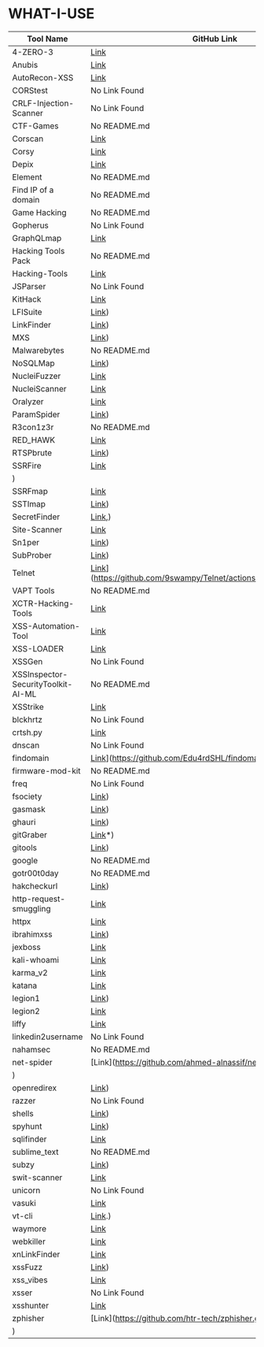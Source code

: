 # WHAT-I-USE
| Tool Name | GitHub Link |
|-----------|-------------|
| 4-ZERO-3 | [Link](https://github.com/Dheerajmadhukar/4-ZERO-3/) |
| Anubis | [Link](https://github.com/jonluca/Anubis/) |
| AutoRecon-XSS | [Link](https://github.com/un9nplayer/AutoRecon-XSS.git) |
| CORStest | No Link Found |
| CRLF-Injection-Scanner | No Link Found |
| CTF-Games | No README.md |
| Corscan | [Link](https://github.com/Angix-Black/Corscan") |
| Corsy | [Link](https://github.com/s0md3v/Corsy) |
| Depix | [Link](https://github.com/JonasSchatz/DepixHMM) |
| Element | No README.md |
| Find IP of a domain | No README.md |
| Game Hacking | No README.md |
| Gopherus | No Link Found |
| GraphQLmap | [Link](https://github.com/swisskyrepo/GraphQLmap) |
| Hacking Tools Pack | No README.md |
| Hacking-Tools | [Link](https://github.com/aw-junaid/aw-junaid/blob/main/peakpx.jpg") |
| JSParser | No Link Found |
| KitHack | [Link](https://github.com/AdrMXR/KitHack/blob/master/images/banner.png") |
| LFISuite | [Link](https://github.com/D35m0nd142/LFISuite/blob/master/COPYING.GPL)) |
| LinkFinder | [Link](https://github.com/beautify-web/js-beautify)) |
| MXS | [Link](https://github.com/sarperavci/MXS/issues/7)) |
| Malwarebytes | No README.md |
| NoSQLMap | [Link](https://github.com/codingo/NoSQLMap/blob/master/COPYING)) |
| NucleiFuzzer | [Link](https://github.com/0xKayala/NucleiFuzzer/issues"><img) |
| NucleiScanner | [Link](https://github.com/0xKayala/NucleiScanner/issues"><img) |
| Oralyzer | [Link](https://github.com/r0075h3ll/Oralyzer.git) |
| ParamSpider | [Link](https://github.com/PushkraJ99/ParamSpider/blob/master/static/paramspider.png?raw=true)) |
| R3con1z3r | No README.md |
| RED_HAWK | [Link](https://github.com/Tuhinshubhra/RED_HAWK`) |
| RTSPbrute | [Link](https://github.com/Ullaakut/cameradar)) |
| SSRFire | [Link](https://github.com/michaelben6/SSRFIRE/blob/master/static/ssrfire.png)
) |
| SSRFmap | [Link](https://github.com/swisskyrepo/SSRFmap) |
| SSTImap | [Link](https://github.com/vladko312/sstimap)) |
| SecretFinder | [Link](https://github.com/GerbenJavado/LinkFinder),) |
| Site-Scanner | [Link](https://github.com/TalMaIka/Site-Scanner"><img) |
| Sn1per | [Link](https://github.com/1N3/Sn1per/releases)) |
| SubProber | [Link](https://github.com/sanjai-AK47/Subprober/blob/main/LICENSE)) |
| Telnet | [Link](https://github.com/9swampy/Telnet/actions/workflows/build.yml/badge.svg)](https://github.com/9swampy/Telnet/actions/workflows/build.yml)) |
| VAPT Tools | No README.md |
| XCTR-Hacking-Tools | [Link](https://github.com/capture0x/XCTR-Hacking-Tools/) |
| XSS-Automation-Tool | [Link](https://github.com/EmperialX/XSS-Automation-Tool.git) |
| XSS-LOADER | [Link](https://github.com/capture0x/XSS-LOADER/) |
| XSSGen | No Link Found |
| XSSInspector-SecurityToolkit-AI-ML | No README.md |
| XSStrike | [Link](https://github.com/s0md3v/XSStrike"><img) |
| blckhrtz | No Link Found |
| crtsh.py | [Link](https://github.com/YashGoti/crtsh.py.git) |
| dnscan | No Link Found |
| findomain | [Link](https://github.com/Edu4rdSHL/findomain/workflows/Github%20Actions/badge.svg)](https://github.com/Edu4rdSHL/findomain/actions)) |
| firmware-mod-kit | No README.md |
| freq | No Link Found |
| fsociety | [Link](https://github.com/Manisso/fsociety/blob/master/LICENSE)) |
| gasmask | [Link](https://github.com/maldevel)) |
| ghauri | [Link](https://github.com/r0oth3x49/ghauri/releases/tag/1.3.7)) |
| gitGraber | [Link](https://github.com/settings/tokens)*) |
| gitools | [Link](https://github.com/Angix-Black/gitools/blob/main/img/photo.png)) |
| google | No README.md |
| gotr00t0day | No README.md |
| hakcheckurl | [Link](https://github.com/hakluke/hakrawler)) |
| http-request-smuggling | [Link](https://github.com/anshumanpattnaik/http-request-smuggling.git) |
| httpx | [Link](https://github.com/projectdiscovery/httpx/releases"><img) |
| ibrahimxss | [Link](https://github.com/ibrahimxss/ibrahimxss/assets/173381793/afcef8a5-dd60-492c-a3e8-0fa28a7aafeb)) |
| jexboss | [Link](https://github.com/joaomatosf/jexboss.git) |
| kali-whoami | [Link](https://github.com/omer-dogan/kali-whoami/issues/new?assignees=omer-dogan&labels=enhancement&template=feature_request.md&title=Feature+Request">Feature) |
| karma_v2 | [Link](https://github.com/Dheerajmadhukar/karma_v2.git) |
| katana | [Link](https://github.com/projectdiscovery/katana/issues"><img) |
| legion1 | [Link](https://github.com/GoVanguard/legion/blob/master/images/LegionBanner.png)) |
| legion2 | [Link](https://github.com/carlospolop/legion.git) |
| liffy | [Link](https://github.com/mzfr/liffy"><img) |
| linkedin2username | No Link Found |
| nahamsec | No README.md |
| net-spider | [Link](https://github.com/ahmed-alnassif/net-spider.git
) |
| openredirex | [Link](https://github.com/devanshbatham/OpenRedireX/blob/master/static/openredirex.png?raw=true)) |
| razzer | No Link Found |
| shells | [Link](https://github.com/theart42/Sharpcat)) |
| spyhunt | [Link](https://github.com/gotr00t0day/spyhunt/blob/main/spyhunt_logo_cropped.png)) |
| sqlifinder | [Link](https://github.com/americo/sqlifinder) |
| sublime_text | No README.md |
| subzy | [Link](https://github.com/EdOverflow/can-i-take-over-xyz/blob/master/README.md)) |
| swit-scanner | [Link](https://github.com/RedSecurity/swit-scanner.git) |
| unicorn | No Link Found |
| vasuki | [Link](https://github.com/cyb3rzest/Vasuki/"><img) |
| vt-cli | [Link](https://github.com/VirusTotal/vt-cli/releases).) |
| waymore | [Link](https://github.com/xnl-h4ck3r/waymore/blob/main/waymore/images/title.png"></center>) |
| webkiller | [Link](https://github.com/ultrasecurity/webkiller.git) |
| xnLinkFinder | [Link](https://github.com/xnl-h4ck3r/xnLinkFinder/blob/main/xnLinkFinder/images/title.png"></center>) |
| xssFuzz | [Link](https://github.com/user-attachments/assets/3cac3ab4-c084-44e6-a856-2c0e95a5e596)) |
| xss_vibes | [Link](https://github.com/faiyazahmad07/xss_vibes) |
| xsser | No Link Found |
| xsshunter | [Link](https://github.com/mandatoryprogrammer/xsshunter-express) |
| zphisher | [Link](https://github.com/htr-tech/zphisher.git
) |
